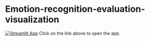 # Emotion-recognition-evaluation-visualization
[![Streamlit App](https://static.streamlit.io/badges/streamlit_badge_black_white.svg)](https://share.streamlit.io/dioday45/emotion-recognition-evaluation-visualization/main)
Click on the link above to open the app.
